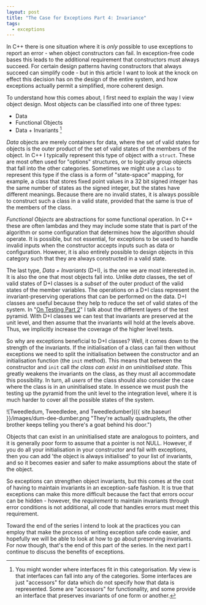 ```yaml
---
layout: post
title: "The Case for Exceptions Part 4: Invariance"
tags:
  - exceptions
---
```


In C++ there is one situation where it is _only_ possible to use exceptions to
report an error - when object constructors can fail. In exception-free code
bases this leads to the additional requirement that constructors must always
succeed. For certain design patterns having constructors that always succeed can
simplify code - but in this article I want to look at the knock on effect this
decision has on the design of the entire system, and how exceptions actually
permit a simplified, more coherent design.

To understand how this comes about, I first need to explain the way I view
object design. Most objects can be classified into one of three types:

- Data
- Functional Objects
- Data + Invariants [^interfaces]

_Data_ objects are merely containers for data, where the set of valid states for
objects is the outer product of the set of valid states of the members of the
object. In C++ I typically represent this type of object with a `struct`. These
are most often used for "options" structures, or to logically group objects that
fall into the other categories. Sometimes we might use a `class` to represent
this type if the class is a form of "state-space" mapping, for example, a class
that stores fixed point values in a 32 bit signed integer has the same number of
states as the signed integer, but the states have different meanings. Because
there are no invalid states, it is always possible to construct such a class in
a valid state, provided that the same is true of the members of the class.

_Functional Objects_ are abstractions for some functional operation. In C++
these are often lambdas and they may include some state that is part of the
algorithm or some configuration that determines how the algorithm should
operate. It is possible, but not essential, for exceptions to be used to
handle invalid inputs when the constructor accepts inputs such as data or
configuration. However, it is also entirely possible to design objects in this
category such that they are always constructed in a valid state.

The last type, _Data + Invariants_ (D+I), is the one we are most interested in.
It is also the one that most objects fall into. Unlike _data_ classes, the set
of valid states of D+I classes is a _subset_ of the outer product of the valid
states of the member variables. The operations on a D+I class represent the
invariant-preserving operations that can be performed on the data. D+I classes
are useful because they help to reduce the set of valid states of the system.
In "[On Testing Part 2](/Testing-Part-2/)" I talk about the different layers of
the test pyramid. With D+I classes we can test that invariants are preserved at
the unit level, and then assume that the invariants will hold at the levels
above. Thus, we implicitly increase the coverage of the higher level tests.

[^interfaces]: You might wonder where interfaces fit in this categorisation. My
	view is that interfaces can fall into any of the categories. Some interfaces
	are just "accessors" for data which do not specify how that data is
	represented. Some are "accessors" for functionality, and some provide an
	interface that preserves invariants of one form or another.

So why are exceptions beneficial to D+I classes? Well, it comes down to the
strength of the invariants. If the initialisation of a class can fail then
without exceptions we need to split the initialisation between the constructor
and an initialisation function (the `init` method). This means that between the
constructor and `init` call _the class can exist in an uninitialised state_.
This greatly weakens the invariants on the class, as they must all accommodate
this possibility. In turn, all _users_ of the class should also consider the
case where the class is in an uninitialised state. In essence we must push the
testing up the pyramid from the unit level to the integration level, where it
is much harder to cover all the possible states of the system.

![Tweedledum, Tweedledee, and Tweedledumber]({{ site.baseurl }}/images/dum-dee-dumber.png "They're actually quadruplets, the other brother keeps telling you there's a goat behind his door.")

Objects that can exist in an uninitialised state are analogous to pointers, and
it is generally poor form to assume that a pointer is not NULL. However, if you
do all your initialisation in your constructor and fail with exceptions, then
you can add 'the object is always initialised' to your list of invariants, and
so it becomes easier and safer to make assumptions about the state of the object.

So exceptions can strengthen object invariants, but this comes at the cost of
having to maintain invariants in an exception-safe fashion.
It is true that exceptions can make this more difficult because the fact that
errors occur can be hidden - however, the _requirement_ to maintain invariants
through error conditions is not additional, all code that handles errors must
meet this requirement.

Toward the end of the series I intend to look at the practices you can employ
that make the process of writing exception safe code easier, and hopefully we
will be able to look at how to go about preserving invariants. For now though,
that's the end of this part of the series. In the next part I continue to
discuss the benefits of exceptions.

